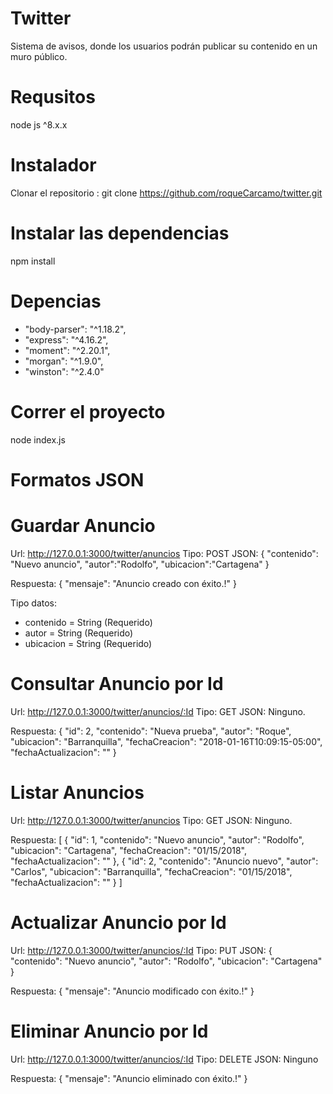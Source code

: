 # Twitter
Sistema de avisos, donde los usuarios podrán publicar su contenido en un muro público.

# Requsitos
node js ^8.x.x

# Instalador 
Clonar el repositorio : 
git clone https://github.com/roqueCarcamo/twitter.git

# Instalar las dependencias
npm install
 
# Depencias
* "body-parser": "^1.18.2",
* "express": "^4.16.2",
* "moment": "^2.20.1",
* "morgan": "^1.9.0",
* "winston": "^2.4.0"

# Correr el proyecto
node index.js 

# Formatos JSON

# Guardar Anuncio
Url: http://127.0.0.1:3000/twitter/anuncios
Tipo: POST
JSON: {
	"contenido": "Nuevo anuncio",
	"autor":"Rodolfo",
	"ubicacion":"Cartagena"
}

Respuesta: {
	"mensaje": "Anuncio creado con éxito.!"
}

Tipo datos: 
* contenido = String (Requerido)
* autor = String (Requerido)
* ubicacion = String (Requerido)

# Consultar Anuncio por Id
Url: http://127.0.0.1:3000/twitter/anuncios/:Id
Tipo: GET
JSON: Ninguno.

Respuesta:
{
    "id": 2,
    "contenido": "Nueva prueba",
    "autor": "Roque",
    "ubicacion": "Barranquilla",
    "fechaCreacion": "2018-01-16T10:09:15-05:00",
    "fechaActualizacion": ""
}

# Listar Anuncios
Url: http://127.0.0.1:3000/twitter/anuncios
Tipo: GET
JSON: Ninguno.

Respuesta: 
[
    {
        "id": 1,
        "contenido": "Nuevo anuncio",
        "autor": "Rodolfo",
        "ubicacion": "Cartagena",
        "fechaCreacion": "01/15/2018",
        "fechaActualizacion": ""
    },
    {
        "id": 2,
        "contenido": "Anuncio nuevo",
        "autor": "Carlos",
        "ubicacion": "Barranquilla",
        "fechaCreacion": "01/15/2018",
        "fechaActualizacion": ""
    }
 ]
 
# Actualizar Anuncio por Id
Url: http://127.0.0.1:3000/twitter/anuncios/:Id
Tipo: PUT
JSON: {
    "contenido": "Nuevo anuncio",
    "autor": "Rodolfo",
    "ubicacion": "Cartagena"
}

Respuesta:
{
	"mensaje": "Anuncio modificado con éxito.!"
}

# Eliminar Anuncio por Id
Url: http://127.0.0.1:3000/twitter/anuncios/:Id
Tipo: DELETE
JSON: Ninguno

Respuesta:
{
	"mensaje": "Anuncio eliminado con éxito.!"
}


